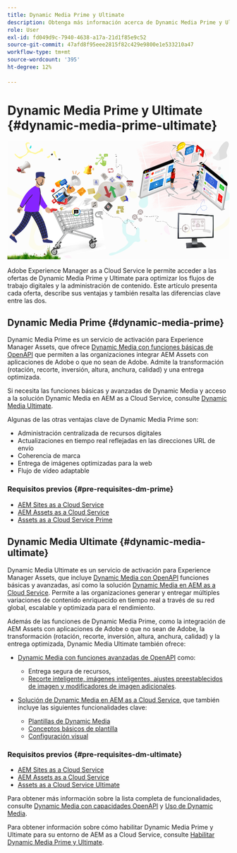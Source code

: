 ```yaml
---
title: Dynamic Media Prime y Ultimate
description: Obtenga más información acerca de Dynamic Media Prime y Ultimate, sus ventajas y diferencias entre ambos.
role: User
exl-id: fd049d9c-7940-4638-a17a-21d1f85e9c52
source-git-commit: 47afd8f95eee2815f82c429e9800e1e533210a47
workflow-type: tm+mt
source-wordcount: '395'
ht-degree: 12%

---
```


# Dynamic Media Prime y Ultimate {#dynamic-media-prime-ultimate}

![Banner de Dynamic Media](/help/assets/assets/dm-pnp-banner.png)

Adobe Experience Manager as a Cloud Service le permite acceder a las ofertas de Dynamic Media Prime y Ultimate para optimizar los flujos de trabajo digitales y la administración de contenido. Este artículo presenta cada oferta, describe sus ventajas y también resalta las diferencias clave entre las dos.

## Dynamic Media Prime {#dynamic-media-prime}

Dynamic Media Prime es un servicio de activación para Experience Manager Assets, que ofrece [Dynamic Media con funciones básicas de OpenAPI](/help/assets/dynamic-media-open-apis-overview.md) que permiten a las organizaciones integrar AEM Assets con aplicaciones de Adobe o que no sean de Adobe. Admite la transformación (rotación, recorte, inversión, altura, anchura, calidad) y una entrega optimizada.

Si necesita las funciones básicas y avanzadas de Dynamic Media y acceso a la solución Dynamic Media en AEM as a Cloud Service, consulte [Dynamic Media Ultimate](#dynamic-media-ultimate).

Algunas de las otras ventajas clave de Dynamic Media Prime son:

* Administración centralizada de recursos digitales
* Actualizaciones en tiempo real reflejadas en las direcciones URL de envío
* Coherencia de marca
* Entrega de imágenes optimizadas para la web
* Flujo de vídeo adaptable

### Requisitos previos {#pre-requisites-dm-prime}

* [AEM Sites as a Cloud Service](/help/sites-cloud/authoring/quick-start.md)
* [AEM Assets as a Cloud Service](/help/assets/overview.md)
* [Assets as a Cloud Service Prime](/help/assets/assets-prime.md)

## Dynamic Media Ultimate {#dynamic-media-ultimate}

Dynamic Media Ultimate es un servicio de activación para Experience Manager Assets, que incluye [Dynamic Media con OpenAPI](/help/assets/dynamic-media-open-apis-overview.md) funciones básicas y avanzadas, así como la solución [Dynamic Media en AEM as a Cloud Service](/help/assets/dynamic-media/dynamic-media.md). Permite a las organizaciones generar y entregar múltiples variaciones de contenido enriquecido en tiempo real a través de su red global, escalable y optimizada para el rendimiento.

Además de las funciones de Dynamic Media Prime, como la integración de AEM Assets con aplicaciones de Adobe o que no sean de Adobe, la transformación (rotación, recorte, inversión, altura, anchura, calidad) y la entrega optimizada, Dynamic Media Ultimate también ofrece:

* [Dynamic Media con funciones avanzadas de OpenAPI](/help/assets/dynamic-media-open-apis-overview.md) como:

   * Entrega segura de recursos,
   * [Recorte inteligente, imágenes inteligentes, ajustes preestablecidos de imagen y modificadores de imagen adicionales](https://adobe-aem-assets-delivery.redoc.ly/#operation/getAssetSeoFormat).

* [Solución de Dynamic Media en AEM as a Cloud Service](/help/assets/dynamic-media/dynamic-media.md), que también incluye las siguientes funcionalidades clave:

   * [Plantillas de Dynamic Media](/help/assets/dynamic-media/dynamic-media-templates.md)
   * [Conceptos básicos de plantilla](https://experienceleague.adobe.com/es/docs/dynamic-media-classic/using/template-basics/quick-start-template-basics)
   * [Configuración visual](https://experienceleague.adobe.com/es/docs/dynamic-media-classic/using/master-files/vignette-window-covering-cabinet-files)

### Requisitos previos {#pre-requisites-dm-ultimate}

* [AEM Sites as a Cloud Service](/help/sites-cloud/authoring/quick-start.md)
* [AEM Assets as a Cloud Service](/help/assets/overview.md)
* [Assets as a Cloud Service Ultimate](/help/assets/assets-ultimate-overview.md)

Para obtener más información sobre la lista completa de funcionalidades, consulte [Dynamic Media con capacidades OpenAPI](/help/assets/dynamic-media-open-apis-overview.md) y [Uso de Dynamic Media](/help/assets/dynamic-media/dynamic-media.md).

Para obtener información sobre cómo habilitar Dynamic Media Prime y Ultimate para su entorno de AEM as a Cloud Service, consulte [Habilitar Dynamic Media Prime y Ultimate](/help/assets/dynamic-media/enable-dynamic-media-prime-and-ultimate.md).
